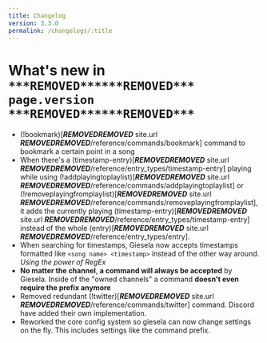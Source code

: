 ```yaml
---
title: Changelog
version: 3.3.0
permalink: /changelogs/:title
---
```


# What's new in `***REMOVED******REMOVED*** page.version ***REMOVED******REMOVED***`
- (!bookmark)[***REMOVED******REMOVED*** site.url ***REMOVED******REMOVED***/reference/commands/bookmark] command to bookmark a certain point in a song
- When there's a (timestamp-entry)[***REMOVED******REMOVED*** site.url ***REMOVED******REMOVED***/reference/entry_types/timestamp-entry] playing while using (!addplayingtoplaylist)[***REMOVED******REMOVED*** site.url ***REMOVED******REMOVED***/reference/commands/addplayingtoplaylist] or (!removeplayingfromplaylist)[***REMOVED******REMOVED*** site.url ***REMOVED******REMOVED***/reference/commands/removeplayingfromplaylist], it adds the currently playing (timestamp-entry)[***REMOVED******REMOVED*** site.url ***REMOVED******REMOVED***/reference/entry_types/timestamp-entry] instead of the whole (entry)[***REMOVED******REMOVED*** site.url ***REMOVED******REMOVED***/reference/entry_types/entry].
- When searching for timestamps, Giesela now accepts timestamps formatted like `<song name> <timestamp>` instead of the other way around. *Using the power of RegEx*
- **No matter the channel**, **a command will always be accepted** by Giesela. Inside of the "owned channels" a command **doesn't even require the prefix anymore**
- Removed redundant (!twitter)[***REMOVED******REMOVED*** site.url ***REMOVED******REMOVED***/reference/commands/twitter] command. Discord have added their own implementation.
- Reworked the core config system so giesela can now change settings on the fly. This includes settings like the command prefix.
